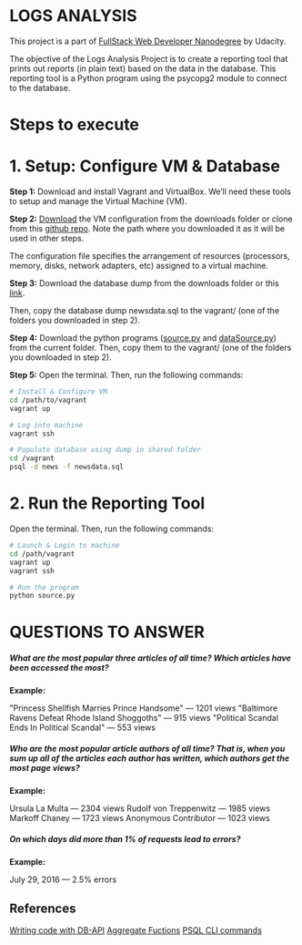 # LOGS ANALYSIS

This project is a part of [FullStack Web Developer Nanodegree][u1] by Udacity.

The objective of the Logs Analysis Project is to create a reporting tool that prints out reports (in plain text) based on the data in the database. This reporting tool is a Python program using the psycopg2 module to connect to the database.

 

# Steps to execute

# 1. Setup: Configure VM & Database
**Step 1:** Download and install Vagrant and VirtualBox. We’ll need these tools to setup and manage the Virtual Machine (VM).

**Step 2:** [Download][u9] the VM configuration from the downloads folder or clone from this [github repo][u8]. Note the path where you downloaded it as it will be used in other steps.

The configuration file specifies the arrangement of resources (processors, memory, disks, network adapters, etc) assigned to a virtual machine.

**Step 3:** Download the database dump from the downloads folder or this [link][u5].

Then, copy the database dump newsdata.sql to the vagrant/ (one of the folders you downloaded in step 2).

**Step 4:** Download the python programs ([source.py][u6] and [dataSource.py][u7]) from the current folder. Then, copy them to the vagrant/ (one of the folders you downloaded in step 2).

**Step 5:** Open the terminal. Then, run the following commands:

```sh
# Install & Configure VM
cd /path/to/vagrant
vagrant up

# Log into machine
vagrant ssh

# Populate database using dump in shared folder 
cd /vagrant 
psql -d news -f newsdata.sql
```
# 2. Run the Reporting Tool
Open the terminal. Then, run the following commands:
```sh
# Launch & Login to machine
cd /path/vagrant
vagrant up
vagrant ssh

# Run the program
python source.py
```

# QUESTIONS TO ANSWER

##### What are the most popular three articles of all time? Which articles have been accessed the most?

**Example:**

"Princess Shellfish Marries Prince Handsome" — 1201 views
"Baltimore Ravens Defeat Rhode Island Shoggoths" — 915 views
"Political Scandal Ends In Political Scandal" — 553 views
##### Who are the most popular article authors of all time? That is, when you sum up all of the articles each author has written, which authors get the most page views? 

**Example:**

Ursula La Multa — 2304 views
Rudolf von Treppenwitz — 1985 views
Markoff Chaney — 1723 views
Anonymous Contributor — 1023 views
##### On which days did more than 1% of requests lead to errors? 

**Example:**

July 29, 2016 — 2.5% errors

## References
[Writing code with DB-API][u2]
[Aggregate Fuctions][u3]
[PSQL CLI commands][u4]

[//]: # (These are reference links used in the body of this note and get stripped out when the markdown processor does its job. There is no need to format nicely because it shouldn't be seen. Thanks SO - http://stackoverflow.com/questions/4823468/store-comments-in-markdown-syntax)


   [u1]: <https://classroom.udacity.com/nanodegrees/nd004/syllabus/core-curriculum>
   [u2]: <https://classroom.udacity.com/courses/ud197/lessons/3483858580/concepts/35153985360923>
   [u3]: <https://www.postgresql.org/docs/9.5/functions-aggregate.html>
   [u4]: <https://www.postgresql.org/docs/9.2/app-psql.html>
   [u5]: <https://classroom.udacity.com/nanodegrees/nd004/parts/51200cee-6bb3-4b55-b469-7d4dd9ad7765/modules/c57b57d4-29a8-4c5f-9bb8-5d53df3e48f4/lessons/bc938915-0f7e-4550-a48f-82241ab649e3/concepts/a9cf98c8-0325-4c68-b972-58d5957f1a91>
   [u6]: <https://github.com/RoboTechB/LogAnalysis/blob/master/source.py>
   [u7]: <https://github.com/RoboTechB/LogAnalysis/blob/master/dataSource.py>
   [u8]: <https://github.com/udacity/fullstack-nanodegree-vm>
   [u9]: <https://classroom.udacity.com/nanodegrees/nd004/parts/51200cee-6bb3-4b55-b469-7d4dd9ad7765/modules/c57b57d4-29a8-4c5f-9bb8-5d53df3e48f4/lessons/5475ecd6-cfdb-4418-85a2-f2583074c08d/concepts/14c72fe3-e3fe-4959-9c4b-467cf5b7c3a0>
   